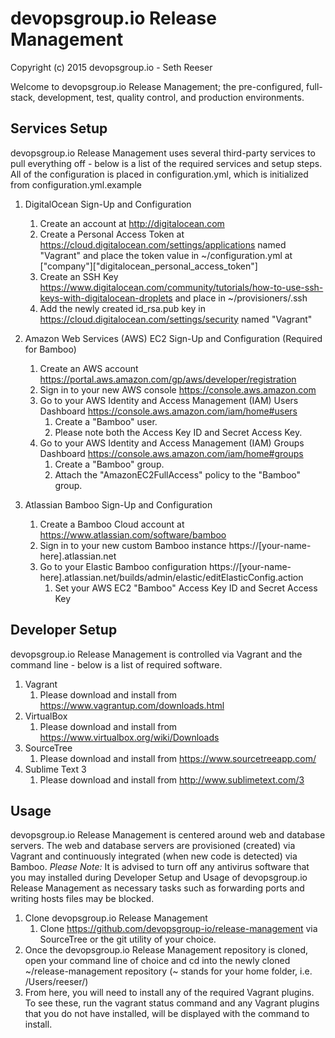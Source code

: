 # devopsgroup.io Release Management #

Copyright (c) 2015 devopsgroup.io - Seth Reeser

Welcome to devopsgroup.io Release Management; the pre-configured, full-stack, development, test, quality control, and production environments.

## Services Setup ##

devopsgroup.io Release Management uses several third-party services to pull everything off - below is a list of the required services and setup steps. All of the configuration is placed in configuration.yml, which is initialized from configuration.yml.example

1. DigitalOcean Sign-Up and Configuration
    1. Create an account at http://digitalocean.com
    2. Create a Personal Access Token at https://cloud.digitalocean.com/settings/applications named "Vagrant" and place the token value in ~/configuration.yml at ["company"]["digitalocean_personal_access_token"] 
    3. Create an SSH Key https://www.digitalocean.com/community/tutorials/how-to-use-ssh-keys-with-digitalocean-droplets and place in ~/provisioners/.ssh
    4. Add the newly created id_rsa.pub key in https://cloud.digitalocean.com/settings/security named "Vagrant"

3. Amazon Web Services (AWS) EC2 Sign-Up and Configuration (Required for Bamboo)
    1. Create an AWS account https://portal.aws.amazon.com/gp/aws/developer/registration
    2. Sign in to your new AWS console https://console.aws.amazon.com
    3. Go to your AWS Identity and Access Management (IAM) Users Dashboard https://console.aws.amazon.com/iam/home#users
        1. Create a "Bamboo" user.
        2. Please note both the Access Key ID and Secret Access Key.
    4. Go to your AWS Identity and Access Management (IAM) Groups Dashboard https://console.aws.amazon.com/iam/home#groups
        1. Create a "Bamboo" group.
        2. Attach the "AmazonEC2FullAccess" policy to the "Bamboo" group.

2. Atlassian Bamboo Sign-Up and Configuration
    1. Create a Bamboo Cloud account at https://www.atlassian.com/software/bamboo
    2. Sign in to your new custom Bamboo instance https://[your-name-here].atlassian.net
    3. Go to your Elastic Bamboo configuration https://[your-name-here].atlassian.net/builds/admin/elastic/editElasticConfig.action
        1. Set your AWS EC2 "Bamboo" Access Key ID and Secret Access Key

## Developer Setup ##

devopsgroup.io Release Management is controlled via Vagrant and the command line - below is a list of required software.

1. Vagrant
    1. Please download and install from https://www.vagrantup.com/downloads.html
2. VirtualBox
    1. Please download and install from https://www.virtualbox.org/wiki/Downloads
3. SourceTree
    1. Please download and install from https://www.sourcetreeapp.com/
4. Sublime Text 3
    1. Please download and install from http://www.sublimetext.com/3

## Usage ##

devopsgroup.io Release Management is centered around web and database servers. The web and database servers are provisioned (created) via Vagrant and continuously integrated (when new code is detected) via Bamboo. *Please Note:* It is advised to turn off any antivirus software that you may installed during Developer Setup and Usage of devopsgroup.io Release Management as necessary tasks such as forwarding ports and writing hosts files may be blocked.

1. Clone devopsgroup.io Release Management
    1. Clone https://github.com/devopsgroup-io/release-management via SourceTree or the git utility of your choice.
2. Once the devopsgroup.io Release Management repository is cloned, open your command line of choice and cd into the newly cloned ~/release-management repository (~ stands for your home folder, i.e. /Users/reeser/)
3. From here, you will need to install any of the required Vagrant plugins. To see these, run the vagrant status command and any Vagrant plugins that you do not have installed, will be displayed with the command to install.

